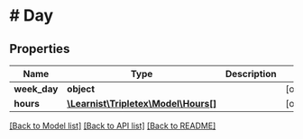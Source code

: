# # Day

## Properties

Name | Type | Description | Notes
------------ | ------------- | ------------- | -------------
**week_day** | **object** |  | [optional]
**hours** | [**\Learnist\Tripletex\Model\Hours[]**](Hours.md) |  | [optional]

[[Back to Model list]](../../README.md#models) [[Back to API list]](../../README.md#endpoints) [[Back to README]](../../README.md)
